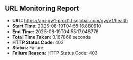 ## URL Monitoring Report

- **URL:** https://api-gw1-prod1.fisglobal.com/gw/v1/health
- **Start Time:** 2025-08-19T04:55:16.880910
- **End Time:** 2025-08-19T04:55:17.048776
- **Total Time Taken:** 0.167866 seconds
- **HTTP Status Code:** 403
- **Status:** Failure
- **Failure Reason:** HTTP Status Code: 403
